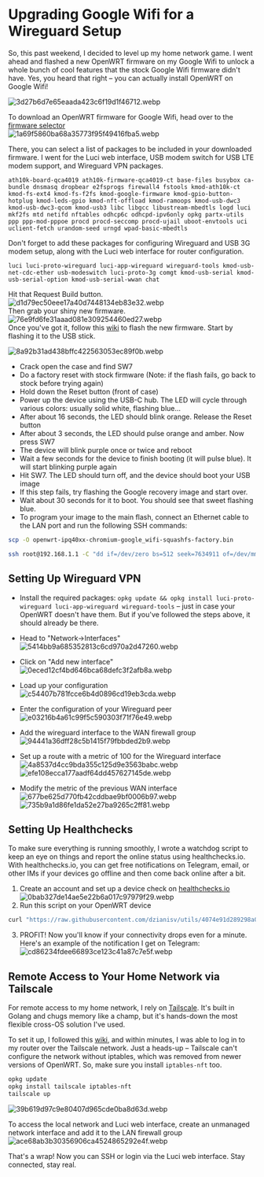 # Upgrading Google Wifi for a Wireguard Setup

So, this past weekend, I decided to level up my home network game. I went ahead and flashed a new OpenWRT firmware on my Google Wifi to unlock a whole bunch of cool features that the stock Google Wifi firmware didn't have. Yes, you heard that right – you can actually install OpenWRT on Google Wifi!

![3d27b6d7e65eaada423c6f19d1f46712.webp](./_resources/3d27b6d7e65eaada423c6f19d1f46712.webp)

To download an OpenWRT firmware for Google Wifi, head over to the [firmware selector](https://firmware-selector.openwrt.org/?version=23.05.2&target=ipq40xx%2Fchromium&id=google_wifi)  
![1a69f5860ba68a35773f95f49416fba5.webp](./_resources/1a69f5860ba68a35773f95f49416fba5.webp)

There, you can select a list of packages to be included in your downloaded firmware. I went for the Luci web interface, USB modem switch for USB LTE modem support, and Wireguard VPN packages.

```
ath10k-board-qca4019 ath10k-firmware-qca4019-ct base-files busybox ca-bundle dnsmasq dropbear e2fsprogs firewall4 fstools kmod-ath10k-ct kmod-fs-ext4 kmod-fs-f2fs kmod-google-firmware kmod-gpio-button-hotplug kmod-leds-gpio kmod-nft-offload kmod-ramoops kmod-usb-dwc3 kmod-usb-dwc3-qcom kmod-usb3 libc libgcc libustream-mbedtls logd luci mkf2fs mtd netifd nftables odhcp6c odhcpd-ipv6only opkg partx-utils ppp ppp-mod-pppoe procd procd-seccomp procd-ujail uboot-envtools uci uclient-fetch urandom-seed urngd wpad-basic-mbedtls 
```

Don't forget to add these packages for configuring Wireguard and USB 3G modem setup, along with the Luci web interface for router configuration.

```
luci luci-proto-wireguard luci-app-wireguard wireguard-tools kmod-usb-net-cdc-ether usb-modeswitch luci-proto-3g comgt kmod-usb-serial kmod-usb-serial-option kmod-usb-serial-wwan chat
```

Hit that Request Build button.  
![d1d79ec50eee17a40d7448134eb83e32.webp](./_resources/d1d79ec50eee17a40d7448134eb83e32.webp)  
Then grab your shiny new firmware.  
![76e9fd6fe31aaad081e309254460ed27.webp](./_resources/76e9fd6fe31aaad081e309254460ed27.webp)  
Once you've got it, follow this [wiki](https://openwrt.org/toh/google/wifi) to flash the new firmware. Start by flashing it to the USB stick.

![8a92b31ad438bffc422563053ec89f0b.webp](./_resources/8a92b31ad438bffc422563053ec89f0b.webp)

- Crack open the case and find SW7
- Do a factory reset with stock firmware (Note: if the flash fails, go back to stock before trying again)
- Hold down the Reset button (front of case)
- Power up the device using the USB-C hub. The LED will cycle through various colors: usually solid white, flashing blue...
- After about 16 seconds, the LED should blink orange. Release the Reset button
- After about 3 seconds, the LED should pulse orange and amber. Now press SW7
- The device will blink purple once or twice and reboot
- Wait a few seconds for the device to finish booting (it will pulse blue). It will start blinking purple again
- Hit SW7. The LED should turn off, and the device should boot your USB image
- If this step fails, try flashing the Google recovery image and start over.
- Wait about 30 seconds for it to boot. You should see that sweet flashing blue.
- To program your image to the main flash, connect an Ethernet cable to the LAN port and run the following SSH commands:

```sh
scp -O openwrt-ipq40xx-chromium-google_wifi-squashfs-factory.bin 

ssh root@192.168.1.1 -C "dd if=/dev/zero bs=512 seek=7634911 of=/dev/mmcblk0 count=33 && \ dd if=/tmp/openwrt-ipq40xx-chromium-google_wifi-squashfs-factory.bin of=/dev/mmcblk0"
```

## Setting Up Wireguard VPN

- Install the required packages: `opkg update && opkg install luci-proto-wireguard luci-app-wireguard wireguard-tools` – just in case your OpenWRT doesn't have them. But if you've followed the steps above, it should already be there.

- Head to "Network->Interfaces"  
    ![5414bb9a685352813c6cd970a2d47260.webp](./_resources/5414bb9a685352813c6cd970a2d47260.webp)
    
- Click on "Add new interface"  
    ![0eced12cf4bd646bca68defc3f2afb8a.webp](./_resources/0eced12cf4bd646bca68defc3f2afb8a.webp)
    
- Load up your configuration  
    ![c54407b781fcce6b4d0896cd19eb3cda.webp](./_resources/c54407b781fcce6b4d0896cd19eb3cda.webp)
    
- Enter the configuration of your Wireguard peer  
    ![e03216b4a61c99f5c590303f71f76e49.webp](./_resources/e03216b4a61c99f5c590303f71f76e49.webp)
    
- Add the wireguard interface to the WAN firewall group ![94441a36dff28c5b1415f79fbbded2b9.webp](./_resources/94441a36dff28c5b1415f79fbbded2b9.webp)
    
- Set up a route with a metric of 100 for the Wireguard interface  
    ![4a8537d4cc9bda355c125d9e3563babc.webp](./_resources/4a8537d4cc9bda355c125d9e3563babc.webp)  
    ![efe108ecca177aadf64dd457627145de.webp](./_resources/efe108ecca177aadf64dd457627145de.webp)
    
- Modify the metric of the previous WAN interface ![677be625d770fb42cddbae9bf0006b97.webp](./_resources/677be625d770fb42cddbae9bf0006b97.webp)  
    ![735b9a1d86fe1da52e27ba9265c2ff81.webp](./_resources/735b9a1d86fe1da52e27ba9265c2ff81.webp)
    

## Setting Up Healthchecks

To make sure everything is running smoothly, I wrote a watchdog script to keep an eye on things and report the online status using healthchecks.io. With healthchecks.io, you can get free notifications on Telegram, email, or other IMs if your devices go offline and then come back online after a bit.

1.  Create an account and set up a device check on [healthchecks.io](https://healthchecks.io)  
    ![0bab327de14ae5e22b6a017c97979f29.webp](./_resources/0bab327de14ae5e22b6a017c97979f29.webp)
2.  Run this script on your OpenWRT device

```bash
curl "https://raw.githubusercontent.com/dzianisv/utils/4074e91d289298a056bcbbafb378b404d7616742/bin/openwrt-configure-healthchecks.sh" | URL=<healthcheck url> ash)
```

3.  PROFIT! Now you'll know if your connectivity drops even for a minute. Here's an example of the notification I get on Telegram: ![cd86234fdee66893ce123c41a87c7e5f.webp](./_resources/cd86234fdee66893ce123c41a87c7e5f.webp)

## Remote Access to Your Home Network via Tailscale

For remote access to my home network, I rely on [Tailscale](https://tailscale.org). It's built in Golang and chugs memory like a champ, but it's hands-down the most flexible cross-OS solution I've used.

To set it up, I followed this [wiki](https://openwrt.org/docs/guide-user/services/vpn/tailscale/start), and within minutes, I was able to log in to my router over the Tailscale network. Just a heads-up – Tailscale can't configure the network without iptables, which was removed from newer versions of OpenWRT. So, make sure you install `iptables-nft` too.

```bash
opkg update
opkg install tailscale iptables-nft
tailscale up
```

![39b619d97c9e80407d965cde0ba8d63d.webp](./_resources/39b619d97c9e80407d965cde0ba8d63d.webp)

To access the local network and Luci web interface, create an unmanaged network interface and add it to the LAN firewall group  
![ace68ab3b30356906ca4524865292e4f.webp](./_resources/ace68ab3b30356906ca4524865292e4f.webp)

That's a wrap! Now you can SSH or login via the Luci web interface. Stay connected, stay real.
